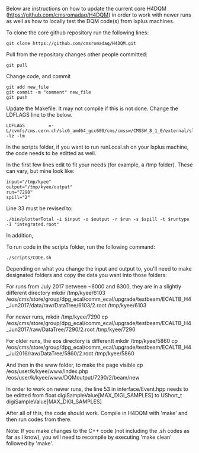 Below are instructions on how to update the current core H4DQM (https://github.com/cmsromadaq/H4DQM) in order to work with newer runs as well as how to locally test the DQM code(s) from lxplus machines. 

To clone the core github repository run the following lines:

    git clone https://github.com/cmsromadaq/H4DQM.git

Pull from the repository changes other people committed:

    git pull

Change code, and commit

    git add new_file
    git commit -m "comment" new_file
    git push

Update the Makefile. It may not compile if this is not done. Change the LDFLAGS line to the below. 

    LDFLAGS         =-L/cvmfs/cms.cern.ch/slc6_amd64_gcc600/cms/cmssw/CMSSW_8_1_0/external/slc6_amd64_gcc600/ -lz -lm

In the scripts folder, if you want to run runLocal.sh on your lxplus machine, the code needs to be editted as well. 

In the first few lines edit to fit your needs (for example, a /tmp folder). These can vary, but mine look like: 

    input="/tmp/kyee"
    output="/tmp/kyee/output"
    run="7290"
    spill="2"

Line 33 must be revised to: 

    ./bin/plotterTotal -i $input -o $output -r $run -s $spill -t $runtype -I "integrated.root" 

In addition, 

To run code in the scripts folder, run the following command:

    ./scripts/CODE.sh

Depending on what you change the input and output to, you'll need to make designated folders and copy the data you want into those folders:

For runs from July 2017 between ~6000 and 6300, they are in a slightly different directory
    mkdir /tmp/kyee/6103
    /eos/cms/store/group/dpg_ecal/comm_ecal/upgrade/testbeam/ECALTB_H4_Jun2017/data/raw/DataTree/6103/2.root /tmp/kyee/6103

For newer runs,
    mkdir /tmp/kyee/7290
    cp  /eos/cms/store/group/dpg_ecal/comm_ecal/upgrade/testbeam/ECALTB_H4_Jun2017/raw/DataTree/7290/2.root /tmp/kyee/7290

For older runs, the eos directory is differentt
    mkdir /tmp/kyee/5860
    cp  /eos/cms/store/group/dpg_ecal/comm_ecal/upgrade/testbeam/ECALTB_H4_Jul2016/raw/DataTree/5860/2.root /tmp/kyee/5860

And then in the www folder, to make the page visible
    cp /eos/user/k/kyee/www/index.php /eos/user/k/kyee/www/DQMoutput/7290/2/beam/new

In order to work on newer runs, the line 53 in interface/Event.hpp needs to be editted from float digiSampleValue[MAX_DIGI_SAMPLES] to UShort_t digiSampleValue[MAX_DIGI_SAMPLES]

After all of this, the code should work. Compile in H4DQM with 'make' and then run codes from there. 

Note: If you make changes to the C++ code (not including the .sh codes as far as I know), you will need to recompile by executing 'make clean' followed by 'make'. 
